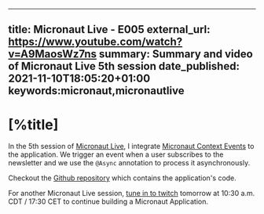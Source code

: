 ---
title: Micronaut Live - E005
external_url: https://www.youtube.com/watch?v=A9MaosWz7ns
summary: Summary and video of Micronaut Live 5th session
date_published: 2021-11-10T18:05:20+01:00
keywords:micronaut,micronautlive
------

# [%title]

In the 5th session of [Micronaut Live](https://sergiodelamo.com/blog/micronaut-live-introduction.html), I integrate [Micronaut Context Events](https://docs.micronaut.io/latest/guide/#contextEvents) to the application. We trigger an event when a user subscribes to the newsletter and we use the `@Async` annotation to process it asynchronously.

Checkout the [Github repository](https://github.com/micronaut-advocacy/micronaut-live-newsletter/) which contains the application's code.

For another Micronaut Live session, [tune in to twitch](https://twitch.tv/micronautfw) tomorrow at 10:30 a.m. CDT / 17:30 CET to continue building a Micronaut Application.